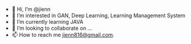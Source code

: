 - 👋 Hi, I’m @jienn
- 👀 I’m interested in GAN, Deep Learning, Learning Management System
- 🌱 I’m currently learning JAVA
- 💞️ I’m looking to collaborate on ...
- 📫 How to reach me jienn816@gmail.com.

<!---
jienn/jienn is a ✨ special ✨ repository because its `README.md` (this file) appears on your GitHub profile.
You can click the Preview link to take a look at your changes.
--->
